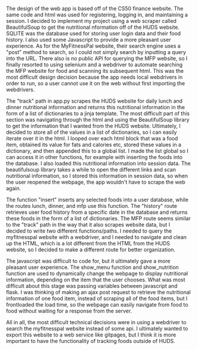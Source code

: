 The design of the web app is based off of the CS50 finance website. The same code and html was used for registering, logging in, and maintaining a session. I decided to implement my project using a web scraper called BeautifulSoup to get the nutritional nformation off of the HUDS website. SQLITE was the database used for storing user login data and their food history. I also used some Javascript to provide a more pleasant user experience. As for the MyFitnessPal website, their search engine uses a "post" method to search, so I could not simply search by inputting a query into the URL. There also is no public API for querying the MFP website, so I finally resorted to using selenium and a webdriver to automate searching the MFP website for food and scanning its subsequent html. This was the most difficult design decision because the app needs local webdrivers in order to run, so a user cannot use it on the web without first importing the webdrivers.

The "track" path in app.py scrapes the HUDS website for daily lunch and dinner nutritional information and returns this nutritional information in the form of a list of dictionaries to a jinja template. The most difficult part of this section was navigating through the html and using the BeautifulSoup library to get the information that I wanted from the HUDS website. Ultimately, I decided to store all of the values in a list of dictionaries, so I can easily iterate over it in the html. I looped over each html block that was a food item, obtained its value for fats and calories etc, stored these values in a dictionary, and then appended this to a global list. I made the list global so I can access it in other functions, for example with inserting the foods into the database. I also loaded this nutritional information into session data. The beautifulsoup library takes a while to open the different links and scan nutritional information, so I stored this information in session data, so when the user reopened the webpage, the app wouldn't have to scrape the web again.

The function "insert" inserts any selected foods into a user database, while the routes lunch, dinner, and mfp use this function. The "history" route retrieves user food history from a specific date in the database and returns these foods in the form of a list of dictionaries. The MFP route seems similar to the "track" path in the way that it also scrapes website data, but I decided to write two different functions/paths. I needed to query the myfitnesspal website with a webdriver, and I needed to navigate and clean up the HTML, which is a lot different from the HTML from the HUDS website, so I decided to make a different route for better organization.

The javascript was difficult to code for, but it ultimately gave a more pleasant user experience. The show_menu function and show_nutrition function are used to dynamically change the webpage to display nutritional information, depending on the item that the user chooses. What was most difficult about this stage was passing variables between javascript and flask. I was thinking of making an ajax post request to retrieve the nutritional information of one food item, instead of scraping all of the food items, but I frontloaded the load time, so the webpage can easily navigate from food to food without waiting for a response from the server.

All in all, the most difficult technical decisions were in using a webdriver to search the myfitnesspal website instead of some api. I ultimately wanted to export this website to a web service like gitpages, but I think it is more important to have the functionality of tracking foods outside of HUDS.
